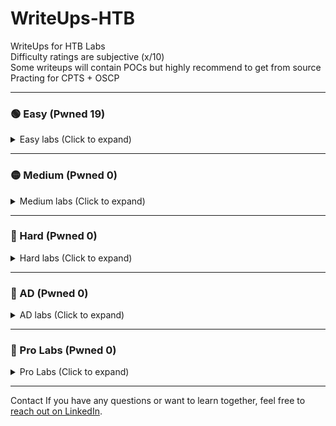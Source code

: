 # WriteUps-HTB
WriteUps for HTB Labs  
Difficulty ratings are subjective (x/10)<br>
Some writeups will contain POCs but highly recommend to get from source<br>
Practing for CPTS + OSCP

---

### 🟢 Easy (Pwned 19)  
<details>
<summary>Easy labs (Click to expand)</summary>

- Knife   – retired (2/10)  
- Sunday  – retired (3/10)  
- Keeper  – retired (1/10)  
- Bashed  – retired (1/10)  
- Beep    – retired (1/10)  
- Armageddon – retired (4/10)
- Blunder - retired (3.5/10)
- Popcorn - retired (1.5/10)
- Postman - retired (4/10)
- Shocker - retired (1/10)
- Access  – retired (3/10)
- Swagshop   - retired (3/10)
- Artic   - retired (2/10)
- Blue    - retired (1/10)
- Buff    - retired (3/10) 
- Devel   - retired (2/10)
- Jerry   - retired (1/10)
- Legacy  - retired (1/10)
- Netmon  - retired (1/10)
- Remote 
- Broker  - retired (***WIP***)
- Soccer
- Sau
- Dog
- Help
- Usage
- LinkVortex
- Pandora
- Editorial
- Networked
- Cozyhosting
- Broadlight

</details>

---

### 🟡 Medium (Pwned 0)

<details>
<summary>Medium labs (Click to expand)</summary>
- Chatterbox
- Secnotes

</details>

---

### 🔴 Hard (Pwned 0)

<details>
<summary>Hard labs (Click to expand)</summary>

[Place Holder]

</details>

---

### 🔵 AD (Pwned 0)

<details>
<summary>AD labs (Click to expand)</summary>

- Active
- Forest
- Sauna
- Monteverde
- Timelapse
- Return
- Cascade
- Flight
- Blackfield
- Cicada
- Escape
- TheFrizz
- Adagio

</details>

---

### 🔗 Pro Labs (Pwned 0)

<details>
<summary> Pro Labs (Click to expand)</summary>

- Dante
- Offshore

</details>

---

Contact
If you have any questions or want to learn together, feel free to [reach out on LinkedIn](https://www.linkedin.com/in/yourprofile).


